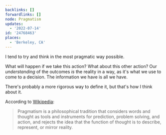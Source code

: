 ```yaml
---
backlinks: []
forwardlinks: []
node: Pragmatism
updates:
  - '2022-07-14'
id: '24768463'
places:
  - 'Berkeley, CA'
---
```

I tend to try and think in the most pragmatic way possible. 

What will happen if we take this action? What about this other action? Our *understanding* of the outcomes *is* the reality in a way, as it's what we use to come to a decision. The information we have is all we have. 

There's probably a more rigorous way to define it, but that's how I think about it. 

According to [Wikipedia](https://en.wikipedia.org/wiki/Pragmatism):

> Pragmatism is a philosophical tradition that considers words and thought as tools and instruments for prediction, problem solving, and action, and rejects the idea that the function of thought is to describe, represent, or mirror reality.


